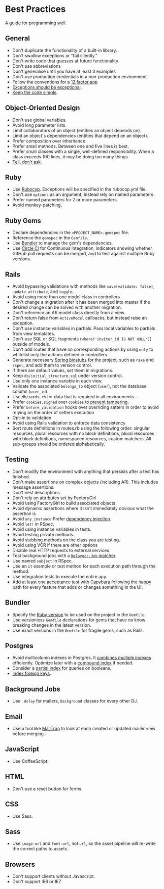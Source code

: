 Best Practices
==============

A guide for programming well.

General
-------

* Don't duplicate the functionality of a built-in library.
* Don't swallow exceptions or "fail silently."
* Don't write code that guesses at future functionality.
* Don't use abbreviations
* Don't generalise until you have at least 3 examples
* Don't use production credentials in a non-production environment
* Follow the conventions for a [12 factor app]
* [Exceptions should be exceptional].
* [Keep the code simple].

[12 factor app]: http://12factor.net/
[Exceptions should be exceptional]: http://www.readability.com/~/yichhgvu
[Keep the code simple]: http://www.readability.com/~/ko2aqda2

Object-Oriented Design
----------------------

* Don't use global variables.
* Avoid long parameter lists.
* Limit collaborators of an object (entities an object depends on).
* Limit an object's dependencies (entities that depend on an object).
* Prefer composition over inheritance.
* Prefer small methods. Between one and five lines is best.
* Prefer small classes with a single, well-defined responsibility. When a
  class exceeds 100 lines, it may be doing too many things.
* [Tell, don't ask].

[Tell, don't ask]: http://robots.thoughtbot.com/post/27572137956/tell-dont-ask

Ruby
----

* Use [Rubocop]. Exceptions will be specified in the rubocop.yml file.
* Don't use `options` as an argument, instead rely on named parameters.
* Prefer named parameters for 2 or more parameters.
* Avoid monkey-patching.

[Rubocop]: https://github.com/bbatsov/rubocop

Ruby Gems
---------

* Declare dependencies in the `<PROJECT_NAME>.gemspec` file.
* Reference the `gemspec` in the `Gemfile`.
* Use [Bundler] to manage the gem's dependencies.
* Use [Circle CI] for Continuous Integration, indicators showing whether GitHub
  pull requests can be merged, and to test against multiple Ruby versions.

[Bundler]: http://bundler.io
[Circle CI]: http://circleci.com

Rails
-----

* Avoid bypassing validations with methods like `save(validate: false)`,
  `update_attribute`, and `toggle`.
* Avoid using more than one model class in controllers
* Don't change a migration after it has been merged into master if the desired
  change can be solved with another migration.
* Don't reference an AR model class directly from a view.
* Don't return false from `ActiveModel` callbacks, but instead raise an
  exception.
* Don't use instance variables in partials. Pass local variables to partials
  from view templates.
* Don't use SQL or SQL fragments (`where('inviter_id IS NOT NULL')`) outside of
  models.
* Don't add routes that have no corresponding actions by using `only` to whitelist
  only the actions defined in controllers.
* Generate necessary [Spring binstubs] for the project, such as `rake` and
  `rspec`, and add them to version control.
* If there are default values, set them in migrations.
* Keep `db/initial_structure.sql` under version control.
* Use only one instance variable in each view.
* Validate the associated `belongs_to` object (`user`), not the database column
  (`user_id`).
* Use `db/seeds.rb` for data that is required in all environments.
* Prefer `cookies.signed` over `cookies` to [prevent tampering].
* Prefer `before_validation` hooks over overriding setters
  in order to avoid relying on the order of setters execution
* Opt-in to validation
* Avoid using Rails validation to enforce data consistency
* Sort route definitions in routes.rb using the following order: singular resources, plural resources with no block definitions, plural resources with block definitions, namespaced resources, custom matchers. All sub-groups should be ordered alphabetically.

[redirects]: http://www.w3.org/Protocols/rfc2616/rfc2616-sec14.html#sec14.30
[Spring binstubs]: https://github.com/sstephenson/rbenv/wiki/Understanding-binstubs
[prevent tampering]: http://blog.bigbinary.com/2013/03/19/cookies-on-rails.html

Testing
-------

* Don't modify the environment with anything that persists after a test has finished.
* Don't make assertions on complex objects (including AR). This includes message assertions.
* Don't nest descriptions
* Don't rely on attributes set by FactoryGirl
* Avoid using FactoryGirl to build associated objects
* Avoid dynamic assertions where it isn't immediately obvious what the assertion is
* Avoid `any_instance` Prefer [dependency injection].
* Avoid `let!` in RSpec.
* Avoid using instance variables in tests.
* Avoid testing private methods.
* Avoid stubbing methods on the class you are testing.
* Avoid using VCR if there are other options
* Disable real HTTP requests to external services
* Test background jobs with a [`Delayed::Job` matcher].
* Use named `subject` in RSpec.
* Use an `it` example or test method for each execution path through the method.
* Use integration tests to execute the entire app.
* Add at least one acceptance test with Capybara following the happy path
  for every feature that adds or changes something in the UI.

[dependency injection]: http://en.wikipedia.org/wiki/Dependency_injection
[`Delayed::Job` matcher]: https://gist.github.com/3186463
[stubs and spies]: http://robots.thoughtbot.com/post/159805295/spy-vs-spy
[assertions about state]: https://speakerdeck.com/skmetz/magic-tricks-of-testing-railsconf?slide=51
[Fake]: http://robots.thoughtbot.com/post/219216005/fake-it
[SUT]: http://xunitpatterns.com/SUT.html

Bundler
-------

* Specify the [Ruby version] to be used on the project in the `Gemfile`.
* Use versionless `Gemfile` declarations for gems that have no know breaking changes in the latest version.
* Use exact versions in the `Gemfile` for fragile gems, such as Rails.

[Ruby version]: http://bundler.io/v1.3/gemfile_ruby.html

Postgres
--------

* Avoid multicolumn indexes in Postgres. It [combines multiple indexes]
  efficiently. Optimize later with a [compound index] if needed.
* Consider a [partial index] for queries on booleans.
* [Index foreign keys].

[combines multiple indexes]: http://www.postgresql.org/docs/9.1/static/indexes-bitmap-scans.html
[compound index]: http://www.postgresql.org/docs/9.2/static/indexes-bitmap-scans.html
[partial index]: http://www.postgresql.org/docs/9.1/static/indexes-partial.html
[Index foreign keys]: https://tomafro.net/2009/08/using-indexes-in-rails-index-your-associations

Background Jobs
---------------

* Use `.delay` for mailers, `Background` classes for every other DJ.

Email
-----

* Use a tool like [MailTrap] to look at each created or updated mailer view
  before merging.

[MailTrap]: https://mailtrap.io/

JavaScript
----------

* Use CoffeeScript.

HTML
----

* Don't use a reset button for forms.

CSS
---

* Use Sass.

Sass
----

* Use `image-url` and `font-url`, not `url`, so the asset pipeline will re-write
  the correct paths to assets.

Browsers
--------

* Don't support clients without Javascript.
* Don't support IE6 or IE7.
